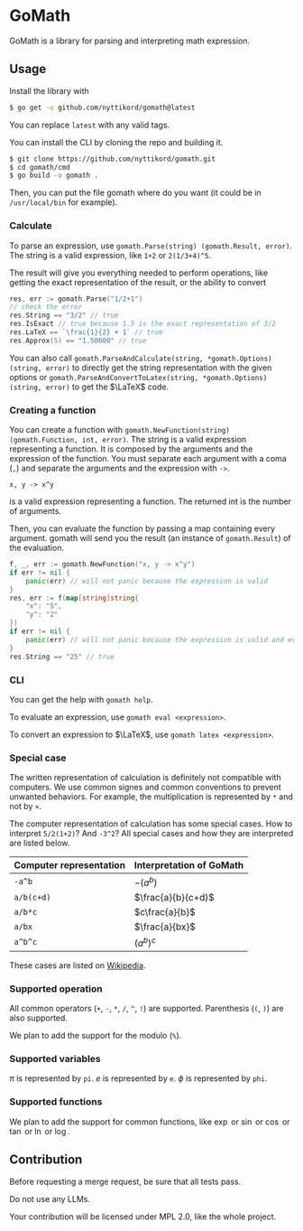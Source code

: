 # GoMath

GoMath is a library for parsing and interpreting math expression.

## Usage

Install the library with
```bash
$ go get -u github.com/nyttikord/gomath@latest
```
You can replace `latest` with any valid tags.

You can install the CLI by cloning the repo and building it.
```bash
$ git clone https://github.com/nyttikord/gomath.git
$ cd gomath/cmd 
$ go build -o gomath . 
```
Then, you can put the file gomath where do you want (it could be in `/usr/local/bin` for example).

### Calculate

To parse an expression, use `gomath.Parse(string) (gomath.Result, error)`.
The string is a valid expression, like `1+2` or `2(1/3+4)^5`.

The result will give you everything needed to perform operations, like getting the exact representation of the result, 
or the ability to convert

```go
res, err := gomath.Parse("1/2+1")
// check the error
res.String == "3/2" // true
res.IsExact // true because 1.5 is the exact representation of 3/2
res.LaTeX == `\frac{1}{2} + 1` // true
res.Approx(5) == "1.50000" // true
```

You can also call `gomath.ParseAndCalculate(string, *gomath.Options) (string, error)` to directly get the string 
representation with the given options or `gomath.ParseAndConvertToLatex(string, *gomath.Options) (string, error)` to get
the $\LaTeX$ code.

### Creating a function

You can create a function with `gomath.NewFunction(string) (gomath.Function, int, error)`.
The string is a valid expression representing a function.
It is composed by the arguments and the expression of the function.
You must separate each argument with a coma (`,`) and separate the arguments and the expression with `->`.
```
x, y -> x^y
```
is a valid expression representing a function.
The returned int is the number of arguments.

Then, you can evaluate the function by passing a map containing every argument.
gomath will send you the result (an instance of `gomath.Result`) of the evaluation.

```go
f, _, err := gomath.NewFunction("x, y -> x^y")
if err != nil {
	panic(err) // will not panic because the expression is valid
}
res, err := f(map[string]string{
	"x": "5",
	"y": "2"
})
if err != nil {
	panic(err) // will not panic because the expression is valid and every argument is set
}
res.String == "25" // true
```

### CLI

You can get the help with `gomath help`.

To evaluate an expression, use `gomath eval <expression>`.

To convert an expression to $\LaTeX$, use `gomath latex <expression>`. 

### Special case

The written representation of calculation is definitely not compatible with computers.
We use common signes and common conventions to prevent unwanted behaviors.
For example, the multiplication is represented by `*` and not by `×`.

The computer representation of calculation has some special cases.
How to interpret `5/2(1+2)`? And `-3^2`?
All special cases and how they are interpreted are listed below.

| Computer representation | Interpretation of GoMath |
|-------------------------|--------------------------|
| `-a^b`                  | $-(a^b)$                 |
| `a/b(c+d)`              | $\frac{a}{b}(c+d)$       |
| `a/b*c`                 | $c\frac{a}{b}$           |
| `a/bx`                  | $\frac{a}{bx}$           |
| `a^b^c`                 | $(a^b)^c$                |

These cases are listed on [Wikipedia](https://en.wikipedia.org/wiki/Order_of_operations#Special_cases).

### Supported operation

All common operators (`+`, `-`, `*`, `/`, `^`, `!`) are supported.
Parenthesis (`(`, `)`) are also supported.

We plan to add the support for the modulo (`%`).

### Supported variables

$\pi$ is represented by `pi`.
$e$ is represented by `e`.
$\phi$ is represented by `phi`.

### Supported functions

We plan to add the support for common functions, like $\exp$ or $\sin$ or $\cos$ or $\tan$ or $\ln$ or $\log$.

## Contribution

Before requesting a merge request, be sure that all tests pass.

Do not use any LLMs.

Your contribution will be licensed under MPL 2.0, like the whole project.
